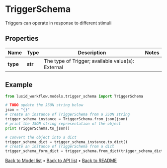 # TriggerSchema

Triggers can operate in response to different stimuli

## Properties
Name | Type | Description | Notes
------------ | ------------- | ------------- | -------------
**type** | **str** | The type of Trigger; available value(s): External | 

## Example

```python
from lusid_workflow.models.trigger_schema import TriggerSchema

# TODO update the JSON string below
json = "{}"
# create an instance of TriggerSchema from a JSON string
trigger_schema_instance = TriggerSchema.from_json(json)
# print the JSON string representation of the object
print TriggerSchema.to_json()

# convert the object into a dict
trigger_schema_dict = trigger_schema_instance.to_dict()
# create an instance of TriggerSchema from a dict
trigger_schema_form_dict = trigger_schema.from_dict(trigger_schema_dict)
```
[Back to Model list](../README.md#documentation-for-models) &#8226; [Back to API list](../README.md#documentation-for-api-endpoints) &#8226; [Back to README](../README.md)



